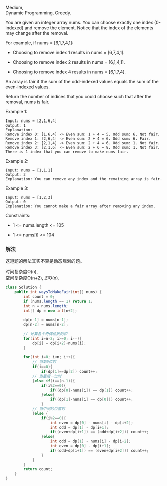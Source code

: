 Medium,  
Dynamic Programming, Greedy.  

You are given an integer array nums. You can choose exactly one index (0-indexed) and remove the element. Notice that the index of the elements may change after the removal.

For example, if nums = [6,1,7,4,1]:

* Choosing to remove index 1 results in nums = [6,7,4,1].

* Choosing to remove index 2 results in nums = [6,1,4,1].

* Choosing to remove index 4 results in nums = [6,1,7,4].

An array is fair if the sum of the odd-indexed values equals the sum of the even-indexed values.

Return the number of indices that you could choose such that after the removal, nums is fair.

 

Example 1:
```
Input: nums = [2,1,6,4]
Output: 1
Explanation:
Remove index 0: [1,6,4] -> Even sum: 1 + 4 = 5. Odd sum: 6. Not fair.
Remove index 1: [2,6,4] -> Even sum: 2 + 4 = 6. Odd sum: 6. Fair.
Remove index 2: [2,1,4] -> Even sum: 2 + 4 = 6. Odd sum: 1. Not fair.
Remove index 3: [2,1,6] -> Even sum: 2 + 6 = 8. Odd sum: 1. Not fair.
There is 1 index that you can remove to make nums fair.
```
Example 2:
```
Input: nums = [1,1,1]
Output: 3
Explanation: You can remove any index and the remaining array is fair.
```
Example 3:
```
Input: nums = [1,2,3]
Output: 0
Explanation: You cannot make a fair array after removing any index.
```

Constraints:

* 1 <= nums.length <= 105

* 1 <= nums[i] <= 104


### 解法

这道题的解法其实不算是动态规划的题。  


时间复杂度O(n),  
空间复杂度O(n+2), 即O(n).  

```java
class Solution {
    public int waysToMakeFair(int[] nums) {
        int count = 0;
        if (nums.length == 1) return 1;
        int n = nums.length;
        int[] dp = new int[n+2];
        
        dp[n-1] = nums[n-1];
        dp[n-2] = nums[n-2];
        
        // 计算各个奇偶位数的和
        for(int i=n-2; i>=0; i--){
            dp[i] = dp[i+2]+nums[i];
        }
        
        for(int i=0; i<n; i++){
            // 当第0位时
            if(i==0){
                if(dp[1]==dp[2]) count++;
            // 当最后一位时    
            }else if(i==(n-1)){
                if(i%2==0){
                    if((dp[0]-nums[i]) == dp[1]) count++;
                }else{
                    if((dp[1]-nums[i] == dp[0])) count++;
                }
            // 当中间的位置时    
            }else {
                if(i%2==0){
                    int even = dp[0] - nums[i] - dp[i+2];
                    int odd = dp[1] - dp[i+1];
                    if((even+dp[i+1]) == (odd+dp[i+2])) count++;
                }else{
                    int odd = dp[1] - nums[i] - dp[i+2];
                    int even = dp[0] - dp[i+1];
                    if((odd+dp[i+1]) == (even+dp[i+2])) count++; 
                }
            }                   
        }
        return count;
    }
}

```